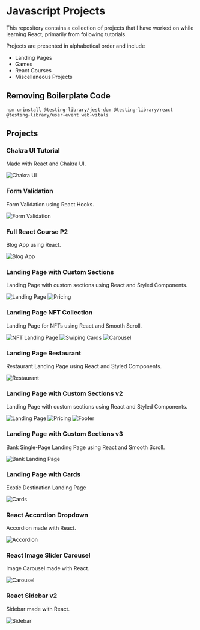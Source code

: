 # Javascript Projects

This repository contains a collection of projects that I have worked on while learning React, primarily from following tutorials.

Projects are presented in alphabetical order and include

- Landing Pages
- Games
- React Courses
- Miscellaneous Projects

## Removing Boilerplate Code

`npm uninstall @testing-library/jest-dom @testing-library/react @testing-library/user-event web-vitals`

## Projects

### Chakra UI Tutorial

Made with React and Chakra UI.

![Chakra UI](https://raw.githubusercontent.com/AlkarimJ1997/ReactProjects/assets/images/1.png)

### Form Validation

Form Validation using React Hooks.

![Form Validation](https://raw.githubusercontent.com/AlkarimJ1997/ReactProjects/assets/images/2.png)

### Full React Course P2

Blog App using React.

![Blog App](https://raw.githubusercontent.com/AlkarimJ1997/ReactProjects/assets/images/3.png)

### Landing Page with Custom Sections

Landing Page with custom sections using React and Styled Components.

![Landing Page](https://raw.githubusercontent.com/AlkarimJ1997/ReactProjects/assets/images/4.png)
![Pricing](https://raw.githubusercontent.com/AlkarimJ1997/ReactProjects/assets/images/5.png)

### Landing Page NFT Collection

Landing Page for NFTs using React and Smooth Scroll.

![NFT Landing Page](https://raw.githubusercontent.com/AlkarimJ1997/ReactProjects/assets/images/6.png)
![Swiping Cards](https://raw.githubusercontent.com/AlkarimJ1997/ReactProjects/assets/images/7.png)
![Carousel](https://raw.githubusercontent.com/AlkarimJ1997/ReactProjects/assets/images/8.png)

### Landing Page Restaurant

Restaurant Landing Page using React and Styled Components.

![Restaurant](https://raw.githubusercontent.com/AlkarimJ1997/ReactProjects/assets/images/9.png)

### Landing Page with Custom Sections v2

Landing Page with custom sections using React and Styled Components.

![Landing Page](https://raw.githubusercontent.com/AlkarimJ1997/ReactProjects/assets/images/10.png)
![Pricing](https://raw.githubusercontent.com/AlkarimJ1997/ReactProjects/assets/images/11.png)
![Footer](https://raw.githubusercontent.com/AlkarimJ1997/ReactProjects/assets/images/12.png)

### Landing Page with Custom Sections v3

Bank Single-Page Landing Page using React and Smooth Scroll.

![Bank Landing Page](https://raw.githubusercontent.com/AlkarimJ1997/ReactProjects/assets/images/13.png)

### Landing Page with Cards

Exotic Destination Landing Page

![Cards](https://raw.githubusercontent.com/AlkarimJ1997/ReactProjects/assets/images/14.png)

### React Accordion Dropdown

Accordion made with React.

![Accordion](https://raw.githubusercontent.com/AlkarimJ1997/ReactProjects/assets/images/15.png)

### React Image Slider Carousel

Image Carousel made with React.

![Carousel](https://raw.githubusercontent.com/AlkarimJ1997/ReactProjects/assets/images/16.png)

### React Sidebar v2

Sidebar made with React.

![Sidebar](https://raw.githubusercontent.com/AlkarimJ1997/ReactProjects/assets/images/17.png)